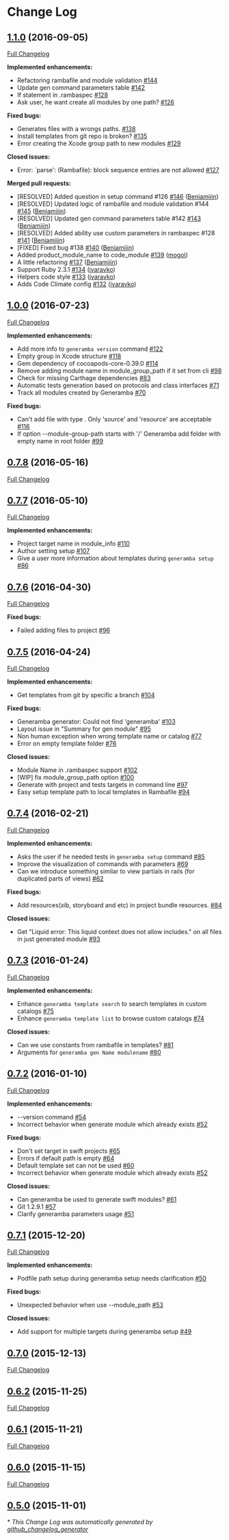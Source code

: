 # Change Log

## [1.1.0](https://github.com/rambler-ios/Generamba/tree/1.1.0) (2016-09-05)
[Full Changelog](https://github.com/rambler-ios/Generamba/compare/1.0.0...1.1.0)

**Implemented enhancements:**

- Refactoring rambafile and module validation [\#144](https://github.com/rambler-ios/Generamba/issues/144)
- Update gen command parameters table [\#142](https://github.com/rambler-ios/Generamba/issues/142)
- If statement in .rambaspec [\#128](https://github.com/rambler-ios/Generamba/issues/128)
- Ask user, he want create all modules by one path? [\#126](https://github.com/rambler-ios/Generamba/issues/126)

**Fixed bugs:**

- Generates files with a wrongs paths. [\#138](https://github.com/rambler-ios/Generamba/issues/138)
- Install templates from git repo is broken? [\#135](https://github.com/rambler-ios/Generamba/issues/135)
- Error creating the Xcode group path to new modules [\#129](https://github.com/rambler-ios/Generamba/issues/129)

**Closed issues:**

- Error: `parse': \(Rambafile\): block sequence entries are not allowed [\#127](https://github.com/rambler-ios/Generamba/issues/127)

**Merged pull requests:**

- \[RESOLVED\] Added question in setup command \#126 [\#146](https://github.com/rambler-ios/Generamba/pull/146) ([Beniamiiin](https://github.com/Beniamiiin))
- \[RESOLVED\] Updated logic of rambafile and module validation \#144 [\#145](https://github.com/rambler-ios/Generamba/pull/145) ([Beniamiiin](https://github.com/Beniamiiin))
- \[RESOLVED\] Updated gen command parameters table \#142 [\#143](https://github.com/rambler-ios/Generamba/pull/143) ([Beniamiiin](https://github.com/Beniamiiin))
- \[RESOLVED\] Added ability use custom parameters in rambaspec \#128 [\#141](https://github.com/rambler-ios/Generamba/pull/141) ([Beniamiiin](https://github.com/Beniamiiin))
- \[FIXED\] Fixed bug \#138 [\#140](https://github.com/rambler-ios/Generamba/pull/140) ([Beniamiiin](https://github.com/Beniamiiin))
- Added product\_module\_name to code\_module [\#139](https://github.com/rambler-ios/Generamba/pull/139) ([mogol](https://github.com/mogol))
- A little refactoring [\#137](https://github.com/rambler-ios/Generamba/pull/137) ([Beniamiiin](https://github.com/Beniamiiin))
- Support Ruby 2.3.1 [\#134](https://github.com/rambler-ios/Generamba/pull/134) ([ivaravko](https://github.com/ivaravko))
- Helpers code style [\#133](https://github.com/rambler-ios/Generamba/pull/133) ([ivaravko](https://github.com/ivaravko))
- Adds Code Climate config [\#132](https://github.com/rambler-ios/Generamba/pull/132) ([ivaravko](https://github.com/ivaravko))

## [1.0.0](https://github.com/rambler-ios/Generamba/tree/1.0.0) (2016-07-23)
[Full Changelog](https://github.com/rambler-ios/Generamba/compare/0.7.8...1.0.0)

**Implemented enhancements:**

- Add more info to `generamba version` command [\#122](https://github.com/rambler-ios/Generamba/issues/122)
- Empty group in Xcode structure [\#118](https://github.com/rambler-ios/Generamba/issues/118)
- Gem dependency of cocoapods-core-0.39.0 [\#114](https://github.com/rambler-ios/Generamba/issues/114)
- Remove adding module name in module\_group\_path  if it set from cli [\#98](https://github.com/rambler-ios/Generamba/issues/98)
- Check for missing Carthage dependencies [\#83](https://github.com/rambler-ios/Generamba/issues/83)
- Automatic tests generation based on protocols and class interfaces [\#71](https://github.com/rambler-ios/Generamba/issues/71)
- Track all modules created by Generamba [\#70](https://github.com/rambler-ios/Generamba/issues/70)

**Fixed bugs:**

- Can't add file with type . Only 'source' and 'resource' are acceptable [\#116](https://github.com/rambler-ios/Generamba/issues/116)
- If option --module-group-path starts with '/' Generamba add folder with empty name in root folder [\#99](https://github.com/rambler-ios/Generamba/issues/99)

## [0.7.8](https://github.com/rambler-ios/Generamba/tree/0.7.8) (2016-05-16)
[Full Changelog](https://github.com/rambler-ios/Generamba/compare/0.7.7...0.7.8)

## [0.7.7](https://github.com/rambler-ios/Generamba/tree/0.7.7) (2016-05-10)
[Full Changelog](https://github.com/rambler-ios/Generamba/compare/0.7.6...0.7.7)

**Implemented enhancements:**

- Project target name in module\_info [\#110](https://github.com/rambler-ios/Generamba/issues/110)
- Author setting setup [\#107](https://github.com/rambler-ios/Generamba/issues/107)
- Give a user more information about templates during `generamba setup` [\#86](https://github.com/rambler-ios/Generamba/issues/86)

## [0.7.6](https://github.com/rambler-ios/Generamba/tree/0.7.6) (2016-04-30)
[Full Changelog](https://github.com/rambler-ios/Generamba/compare/0.7.5...0.7.6)

**Fixed bugs:**

- Failed adding files to project [\#96](https://github.com/rambler-ios/Generamba/issues/96)

## [0.7.5](https://github.com/rambler-ios/Generamba/tree/0.7.5) (2016-04-24)
[Full Changelog](https://github.com/rambler-ios/Generamba/compare/0.7.4...0.7.5)

**Implemented enhancements:**

- Get templates from git by specific a branch [\#104](https://github.com/rambler-ios/Generamba/issues/104)

**Fixed bugs:**

- Generamba generator: Could not find 'generamba' [\#103](https://github.com/rambler-ios/Generamba/issues/103)
- Layout issue in "Summary for gen module" [\#95](https://github.com/rambler-ios/Generamba/issues/95)
- Non human exception when wrong template name or catalog [\#77](https://github.com/rambler-ios/Generamba/issues/77)
- Error on empty template folder [\#76](https://github.com/rambler-ios/Generamba/issues/76)

**Closed issues:**

- Module Name in .rambaspec support [\#102](https://github.com/rambler-ios/Generamba/issues/102)
- \[WIP\] fix module\_group\_path option [\#100](https://github.com/rambler-ios/Generamba/issues/100)
- Generate with project and tests targets in command line [\#97](https://github.com/rambler-ios/Generamba/issues/97)
- Easy setup template path to local templates in Rambafile [\#94](https://github.com/rambler-ios/Generamba/issues/94)

## [0.7.4](https://github.com/rambler-ios/Generamba/tree/0.7.4) (2016-02-21)
[Full Changelog](https://github.com/rambler-ios/Generamba/compare/0.7.3...0.7.4)

**Implemented enhancements:**

- Asks the user if he needed tests in `generamba setup` command [\#85](https://github.com/rambler-ios/Generamba/issues/85)
- Improve the visualization of commands with parameters [\#69](https://github.com/rambler-ios/Generamba/issues/69)
- Can we introduce something similar to view partials in rails \(for duplicated parts of views\) [\#62](https://github.com/rambler-ios/Generamba/issues/62)

**Fixed bugs:**

- Add resources\(xib, storyboard and etc\) in project bundle resources. [\#84](https://github.com/rambler-ios/Generamba/issues/84)

**Closed issues:**

- Get "Liquid error: This liquid context does not allow includes." on all files in just generated module [\#93](https://github.com/rambler-ios/Generamba/issues/93)

## [0.7.3](https://github.com/rambler-ios/Generamba/tree/0.7.3) (2016-01-24)
[Full Changelog](https://github.com/rambler-ios/Generamba/compare/0.7.2...0.7.3)

**Implemented enhancements:**

- Enhance `generamba template search` to search templates in custom catalogs [\#75](https://github.com/rambler-ios/Generamba/issues/75)
- Enhance `generamba template list` to browse custom catalogs [\#74](https://github.com/rambler-ios/Generamba/issues/74)

**Closed issues:**

- Can we use constants from rambafile in templates? [\#81](https://github.com/rambler-ios/Generamba/issues/81)
- Arguments for `generamba gen Name modulename` [\#80](https://github.com/rambler-ios/Generamba/issues/80)

## [0.7.2](https://github.com/rambler-ios/Generamba/tree/0.7.2) (2016-01-10)
[Full Changelog](https://github.com/rambler-ios/Generamba/compare/0.7.1...0.7.2)

**Implemented enhancements:**

- --version command [\#54](https://github.com/rambler-ios/Generamba/issues/54)
- Incorrect behavior when generate module which already exists [\#52](https://github.com/rambler-ios/Generamba/issues/52)

**Fixed bugs:**

- Don't set target in swift projects [\#65](https://github.com/rambler-ios/Generamba/issues/65)
- Errors if default path is empty [\#64](https://github.com/rambler-ios/Generamba/issues/64)
- Default template set can not be used [\#60](https://github.com/rambler-ios/Generamba/issues/60)
- Incorrect behavior when generate module which already exists [\#52](https://github.com/rambler-ios/Generamba/issues/52)

**Closed issues:**

- Can generamba be used to generate swift modules? [\#61](https://github.com/rambler-ios/Generamba/issues/61)
- Git 1.2.9.1 [\#57](https://github.com/rambler-ios/Generamba/issues/57)
- Clarify generamba parameters usage [\#51](https://github.com/rambler-ios/Generamba/issues/51)

## [0.7.1](https://github.com/rambler-ios/Generamba/tree/0.7.1) (2015-12-20)
[Full Changelog](https://github.com/rambler-ios/Generamba/compare/0.7.0...0.7.1)

**Implemented enhancements:**

- Podfile path setup during generamba setup needs clarification [\#50](https://github.com/rambler-ios/Generamba/issues/50)

**Fixed bugs:**

- Unexpected behavior when use --module\_path  [\#53](https://github.com/rambler-ios/Generamba/issues/53)

**Closed issues:**

- Add support for multiple targets during generamba setup [\#49](https://github.com/rambler-ios/Generamba/issues/49)

## [0.7.0](https://github.com/rambler-ios/Generamba/tree/0.7.0) (2015-12-13)
[Full Changelog](https://github.com/rambler-ios/Generamba/compare/0.6.2...0.7.0)

## [0.6.2](https://github.com/rambler-ios/Generamba/tree/0.6.2) (2015-11-25)
[Full Changelog](https://github.com/rambler-ios/Generamba/compare/0.6.1...0.6.2)

## [0.6.1](https://github.com/rambler-ios/Generamba/tree/0.6.1) (2015-11-21)
[Full Changelog](https://github.com/rambler-ios/Generamba/compare/0.6.0...0.6.1)

## [0.6.0](https://github.com/rambler-ios/Generamba/tree/0.6.0) (2015-11-15)
[Full Changelog](https://github.com/rambler-ios/Generamba/compare/0.5.0...0.6.0)

## [0.5.0](https://github.com/rambler-ios/Generamba/tree/0.5.0) (2015-11-01)


\* *This Change Log was automatically generated by [github_changelog_generator](https://github.com/skywinder/Github-Changelog-Generator)*